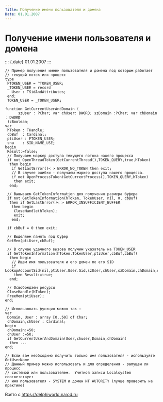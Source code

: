 ```yaml
---
Title: Получение имени пользователя и домена
Date: 01.01.2007
---
```



Получение имени пользователя и домена
=====================================

::: {.date}
01.01.2007
:::

    // Пример получения имени пользователя и домена под которым работает 
    // текущий поток или процесс 
    type
     PTOKEN_USER = ^TOKEN_USER;
     _TOKEN_USER = record
       User : TSidAndAttributes;
     end;
     TOKEN_USER = _TOKEN_USER;
     
    function GetCurrentUserAndDomain (
          szUser : PChar; var chUser: DWORD; szDomain :PChar; var chDomain : DWORD
     ):Boolean;
    var
     hToken : THandle;
     cbBuf  : Cardinal;
     ptiUser : PTOKEN_USER;
     snu    : SID_NAME_USE;
    begin
     Result:=false;
     // Получаем маркер доступа текущего потока нашего процесса
     if not OpenThreadToken(GetCurrentThread(),TOKEN_QUERY,true,hToken)
      then begin
       if GetLastError()< > ERROR_NO_TOKEN then exit;
       // В случее ошибки - получаем маркер доступа нашего процесса.
       if not OpenProcessToken(GetCurrentProcess(),TOKEN_QUERY,hToken)
        then exit;
      end;
     
     // Вывываем GetTokenInformation для получения размера буфера 
     if not GetTokenInformation(hToken, TokenUser, nil, 0, cbBuf)
      then if GetLastError()< > ERROR_INSUFFICIENT_BUFFER
       then begin
        CloseHandle(hToken); 
        exit;
       end;
     
     if cbBuf = 0 then exit;
     
     // Выделяем память под буфер 
     GetMem(ptiUser,cbBuf);
     
     // В случае удачного вызова получим указатель на TOKEN_USER
     if GetTokenInformation(hToken,TokenUser,ptiUser,cbBuf,cbBuf)
      then begin
       // Ищем имя пользователя и его домен по его SID
       if LookupAccountSid(nil,ptiUser.User.Sid,szUser,chUser,szDomain,chDomain,snu)
        then Result:=true;
      end;
     
     // Освобождаем ресурсы 
     CloseHandle(hToken);
     FreeMem(ptiUser);
    end;
     
    // Использовать функцию можно так :
    var
     Domain, User : array [0..50] of Char;
     chDomain,chUser : Cardinal;
    begin
     chDomain:=50;
     chUser :=50;
     if GetCurrentUserAndDomain(User,chuser,Domain,chDomain)
      then ...
    end; 
     
    // Если вам необходимо получить только имя пользователя - используйте GetUserName
    // Данный пример можно использовать и для определения - запущен ли процесс
    // системой или пользователем.  Учетной записи Localsystem соответствует 
    // имя пользователя - SYSTEM и домен NT AUTORITY (лучше проверить на практике)

Взято с <https://delphiworld.narod.ru>
